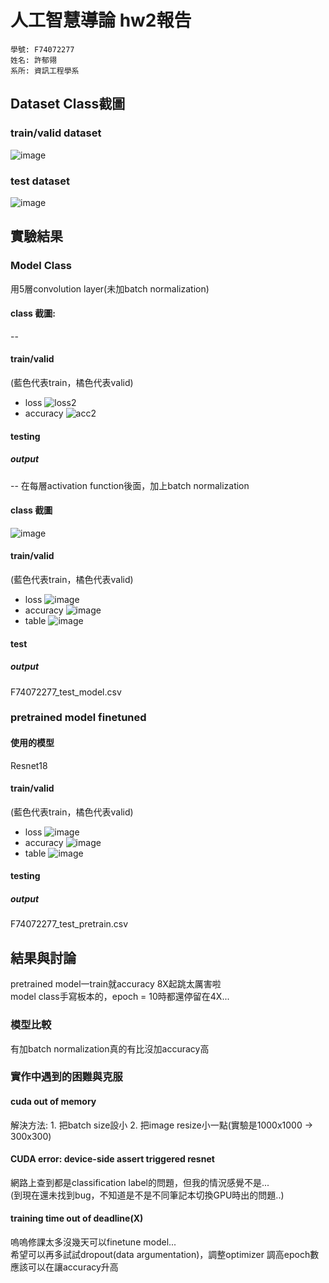 # 人工智慧導論 hw2報告
```
學號: F74072277
姓名: 許郁翎
系所: 資訊工程學系
```

## Dataset Class截圖
### train/valid dataset
![image](https://user-images.githubusercontent.com/61599898/162396818-210f899d-b268-4af3-8030-b7cf1fa0a237.png)
### test dataset
![image](https://user-images.githubusercontent.com/61599898/162397152-3ca4333d-cdc9-416f-a055-f91b23afe218.png)


## 實驗結果
### Model Class
用5層convolution layer(未加batch normalization)  
#### class 截圖:  
 --  
#### train/valid
(藍色代表train，橘色代表valid)
* loss
![loss2](https://user-images.githubusercontent.com/61599898/162409215-bd159b2e-b4cc-401b-94f9-4d5da4ab6e95.png)
* accuracy
![acc2](https://user-images.githubusercontent.com/61599898/162409165-5a340a94-2fc6-43de-8c7f-e36741ea10fa.png)
#### testing
##### output
 --
在每層activation function後面，加上batch normalization  
#### class 截圖
![image](https://user-images.githubusercontent.com/61599898/162403801-ac34a515-ef0a-4e24-a103-6897ae85fe4d.png)
#### train/valid
(藍色代表train，橘色代表valid)
* loss
![image](https://user-images.githubusercontent.com/61599898/162450863-d16d48bc-83ad-47cc-817b-e938ecc3ea3e.png)
* accuracy
![image](https://user-images.githubusercontent.com/61599898/162450891-71d2eec1-2e94-45b2-9ae9-fac8aeab6186.png)
* table
![image](https://user-images.githubusercontent.com/61599898/162473823-26ab09f5-5c06-4821-b63e-9de346d3c6a3.png)
#### test
##### output
F74072277_test_model.csv  

### pretrained model finetuned
#### 使用的模型
Resnet18
#### train/valid
(藍色代表train，橘色代表valid)
* loss
![image](https://user-images.githubusercontent.com/61599898/162406938-941c3779-9aae-4607-8fec-a550b31014b4.png)
* accuracy
![image](https://user-images.githubusercontent.com/61599898/162406988-14e5a756-bbff-495c-9afd-4046976359c5.png)
* table
![image](https://user-images.githubusercontent.com/61599898/162474647-dc57436b-fd3b-4437-ae55-ff64d9a4d97b.png)
#### testing
##### output
F74072277_test_pretrain.csv  

## 結果與討論
pretrained model一train就accuracy 8X起跳太厲害啦  
model class手寫板本的，epoch = 10時都還停留在4X...  
### 模型比較
有加batch normalization真的有比沒加accuracy高
### 實作中遇到的困難與克服
#### cuda out of memory
解決方法: 1. 把batch size設小 2. 把image resize小一點(實驗是1000x1000 -> 300x300)  
#### CUDA error: device-side assert triggered resnet
網路上查到都是classification label的問題，但我的情況感覺不是...  
(到現在還未找到bug，不知道是不是不同筆記本切換GPU時出的問題..)  
#### training time out of deadline(X)
嗚嗚修課太多沒幾天可以finetune model...  
希望可以再多試試dropout(data argumentation)，調整optimizer
調高epoch數應該可以在讓accuracy升高
